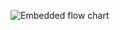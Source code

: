 ![Embedded flow chart](https://user-images.githubusercontent.com/94462726/144055855-ab81bbc3-cd36-475b-8eca-51d4513a8278.jpg)
